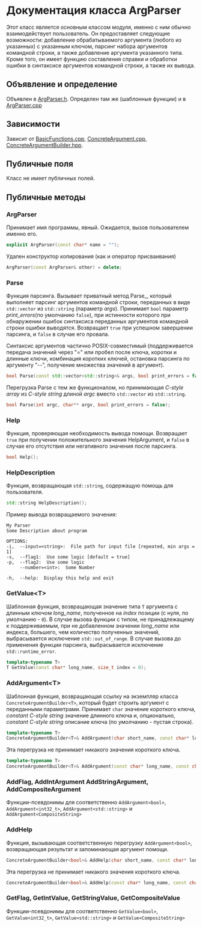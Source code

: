# Документация класса ArgParser

Этот класс является основным классом модуля, именно с ним обычно взаимодействует
пользователь. Он предоставляет следующие возможности: добавление обрабатываемого
аргумента (любого из указанных) с указанным ключом, парсинг набора аргументов командной
строки, а также добавление аргумента указанного типа. Кроме того, он имеет функцию
составления справки и обработки ошибки в синтаксисе аргументов командной строки, а 
также их вывода.

## Объявление и определение

Объявлен в [ArgParser.h](../ArgParser.hpp). Определен там же (шаблонные функции) и в
[ArgParser.cpp](../ArgParser.cpp)

## Зависимости

Зависит от [BasicFunctions.cpp](../basic/BasicFunctions.cpp), 
[ConcreteArgument.cpp](../ConcreteArgument.inl), 
[ConcreteArgumentBuilder.hpp](../ConcreteArgumentBuilder.hpp).

## Публичные поля

Класс не имеет публичных полей.

## Публичные методы

### ArgParser

Принимает имя программы, явный. Ожидается, вызов пользователем именно его. 
```cpp
explicit ArgParser(const char* name = "");
```
Удален конструктор копирования (как и оператор присваивания)
```cpp
ArgParser(const ArgParser& other) = delete;
```

### Parse
Функция парсинга. Вызывает приватный метод Parse_, который выполняет парсинг 
аргументов командной строки, переданных в виде `std::vector` из `std::string`
(параметр *args*). Принимает `bool` параметр *print_errors*(по умолчанию `false`), 
при истинности которого при обнаружении ошибок синтаксиса переданных аргументов 
командной строки ошибки выводятся. Возвращает `true` при успешном завершении парсинга, 
и `false` в случае его провала.

Синтаксис аргументов частично POSIX-совместимый (поддерживается передача значений 
через "=" или пробел после ключа, коротки и длинные ключи, комбинация коротких 
ключей, остановка парсинга по аргументу "--", получение множества значений в аргумент).
```cpp
bool Parse(const std::vector<std::string>& args, bool print_errors = false);
```
Перегрузка Parse с тем же функционалом, но принимающая *C-style array* из 
*C-style string* длиной *argc* вместо `std::vector` из `std::string`.
```cpp
bool Parse(int argc, char** argv, bool print_errors = false);
```

### Help
Функция, проверяющая необходимость вывода помощи. Возвращает `true` при получении
положительного значения HelpArgument, и `false` в случае его отсутствия или 
негативного значения после парсинга.
```cpp
bool Help();
```

### HelpDescription
Функция, возвращающая `std::string`, содержащую помощь для пользователя. 

```cpp
std::string HelpDescription();
```
Пример вывода возвращаемого значения:

```text
My Parser
Some Description about program

OPTIONS:
-i,  --input=<string>:  File path for input file [repeated, min args = 1]
-s,  --flag1:  Use some logic [default = true]
-p,  --flag2:  Use some logic
     --number=<int>:  Some Number

-h,  --help:  Display this help and exit
```

### GetValue<T\>
Шаблонная функция, возвращающая значение типа `T` аргумента с длинным ключом
*long_name*, полученное на *index* позиции (с нуля, по умолчанию - `0`). В случае
вызова функции с типом, не принадлежащему к поддерживаемым, при не добавленном
значении *long_name* или индекса, большего, чем количество полученных значений,
выбрасывается исключение `std::out_of_range`. В случае вызова до применения функции
парсинга, выбрасывается исключение `std::runtime_error`.
```cpp
template<typename T>
T GetValue(const char* long_name, size_t index = 0);
```

### AddArgument<T\>
Шаблонная функция, возвращающая ссылку на экземпляр класса
`ConcreteArgumentBuilder<T>`, который будет строить аргумент с переданными
параметрами. Принимает `char` значение короткого ключа,
*constant C-style string* значение длинного ключа и, опционально, *constant C-style
string* описание ключа (по умолчанию - пустая строка).
```cpp
template<typename T>
ConcreteArgumentBuilder<T>& AddArgument(char short_name, const char* long_name, const char* description = "");
```
Эта перегрузка не принимает никакого значения короткого ключа.
```cpp
template<typename T>
ConcreteArgumentBuilder<T>& AddArgument(const char* long_name, const char* description = "");
```

### AddFlag, AddIntArgument AddStringArgument, AddCompositeArgument
Функции-псевдонимы для соответственно `AddArgument<bool>`, `AddArgument<int32_t>`,
`AddArgument<std::string>` и `AddArgument<CompositeString>`

### AddHelp
Функция, вызывающая соответственную перегрузку `AddArgument<bool>`, возвращающая 
результат и запоминающая аргумент помощи.
```cpp
ConcreteArgumentBuilder<bool>& AddHelp(char short_name, const char* long_name, const char* description = "");
```
Эта перегрузка не принимает никакого значения короткого ключа.
```cpp
ConcreteArgumentBuilder<bool>& AddHelp(const char* long_name, const char* description);
```

### GetFlag, GetIntValue, GetStringValue, GetCompositeValue
Функции-псевдонимы для соответственно `GetValue<bool>`, `GetValue<int32_t>`,
`GetValue<std::string>` и `GetValue<CompositeString>`
